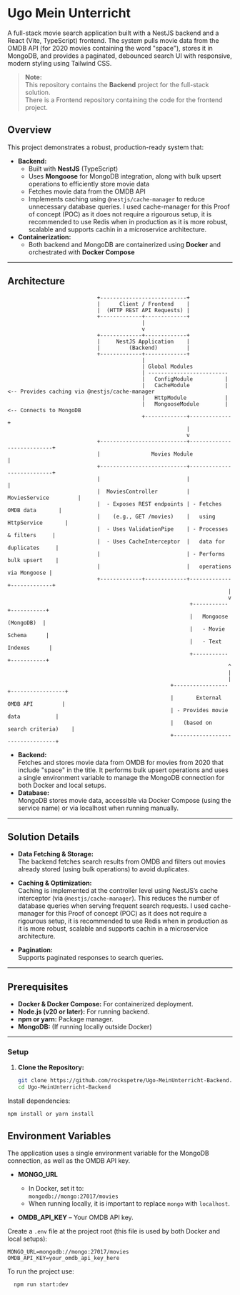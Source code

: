 # Ugo Mein Unterricht

A full-stack movie search application built with a NestJS backend and a React (Vite, TypeScript) frontend. The system pulls movie data from the OMDB API (for 2020 movies containing the word "space"), stores it in MongoDB, and provides a paginated, debounced search UI with responsive, modern styling using Tailwind CSS.

> **Note:**  
> This repository contains the **Backend** project for the full-stack solution.  
> There is a Frontend repository containing the code for the frontend project.


## Overview

This project demonstrates a robust, production-ready system that:

- **Backend:**  
  - Built with **NestJS** (TypeScript)  
  - Uses **Mongoose** for MongoDB integration, along with bulk upsert operations to efficiently store movie data  
  - Fetches movie data from the OMDB API 
  - Implements caching using `@nestjs/cache-manager` to reduce unnecessary database queries. I used cache-manager for this Proof of concept (POC) as it does not require a rigourous setup, it is recommended to use Redis when in production as it is more robust, scalable and supports cachin in a microservice architecture.
- **Containerization:**  
  - Both backend and MongoDB are containerized using **Docker** and orchestrated with **Docker Compose**

---

## Architecture

                                +---------------------------+
                                |      Client / Frontend    |
                                |  (HTTP REST API Requests) |
                                +-------------+-------------+
                                              |
                                              v
                                +-------------+-------------+
                                |     NestJS Application    |
                                |         (Backend)         |
                                +-------------+-------------+
                                              |
                                              | Global Modules
                                              | -------------------------
                                              |   ConfigModule          |
                                              |   CacheModule           | <-- Provides caching via @nestjs/cache-manager
                                              |   HttpModule            |
                                              |   MongooseModule        | <-- Connects to MongoDB
                                              +-------------+-------------+
                                                            |
                                                            v
                                +---------------------------+---------------------------+
                                |                Movies Module                        |
                                +---------------------------+---------------------------+
                                |                           |                           |
                                |  MoviesController         |     MoviesService         |
                                |  - Exposes REST endpoints | - Fetches OMDB data       |
                                |    (e.g., GET /movies)    |   using HttpService       |
                                |  - Uses ValidationPipe    | - Processes & filters     |
                                |  - Uses CacheInterceptor  |   data for duplicates     |
                                |                           | - Performs bulk upsert    |
                                |                           |   operations via Mongoose |
                                +-------------+-------------+-------------+-------------+
                                                                         |
                                                                         v
                                                             +-----------+-----------+
                                                             |   Mongoose (MongoDB)  |
                                                             |   - Movie Schema      |
                                                             |   - Text Indexes      |
                                                             +-----------+-----------+
                                                                         ^
                                                                         |
                                                                         |
                                                       +-----------------+-----------------+
                                                       |       External OMDB API         |
                                                       | - Provides movie data           |
                                                       |   (based on search criteria)    |
                                                       +---------------------------------+
                                              
                                              


- **Backend:**  
  Fetches and stores movie data from OMDB for movies from 2020 that include "space" in the title. It performs bulk upsert operations and uses a single environment variable to manage the MongoDB connection for both Docker and local setups.
- **Database:**  
  MongoDB stores movie data, accessible via Docker Compose (using the service name) or via localhost when running manually.

---

## Solution Details

- **Data Fetching & Storage:**  
  The backend fetches search results from OMDB and filters out movies already stored (using bulk operations) to avoid duplicates.
  
- **Caching & Optimization:**  
  Caching is implemented at the controller level using NestJS’s cache interceptor (via `@nestjs/cache-manager`). This reduces the number of database queries when serving frequent search requests. I used cache-manager for this Proof of concept (POC) as it does not require a rigourous setup, it is recommended to use Redis when in production as it is more robust, scalable and supports cachin in a microservice architecture.

- **Pagination:**  
  Supports paginated responses to search queries.

---

## Prerequisites

- **Docker & Docker Compose:** For containerized deployment.
- **Node.js (v20 or later):** For running backend.
- **npm or yarn:** Package manager.
- **MongoDB:** (If running locally outside Docker)

---

### Setup

1. **Clone the Repository:**
   ```bash
   git clone https://github.com/rockspetre/Ugo-MeinUnterricht-Backend.git
   cd Ugo-MeinUnterricht-Backend


Install dependencies:

```dotenv
npm install or yarn install
```

## Environment Variables

The application uses a single environment variable for the MongoDB connection, as well as the OMDB API key.

- **MONGO_URL**  
  - In Docker, set it to:  
    `mongodb://mongo:27017/movies`
  - When running locally, it is important to replace `mongo` with `localhost`.
  
- **OMDB_API_KEY** – Your OMDB API key.

Create a `.env` file at the project root (this file is used by both Docker and local setups):

```dotenv
MONGO_URL=mongodb://mongo:27017/movies
OMDB_API_KEY=your_omdb_api_key_here
```

To run the project use:
```
  npm run start:dev
```


